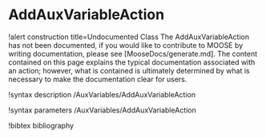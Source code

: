 <!-- MOOSE Documentation Stub: Remove this when content is added. -->

# AddAuxVariableAction

!alert construction title=Undocumented Class
The AddAuxVariableAction has not been documented, if you would like to contribute to MOOSE by writing
documentation, please see [MooseDocs/generate.md]. The content contained on this page explains the typical
documentation associated with an action; however, what is contained is ultimately determined by what
is necessary to make the documentation clear for users.

!syntax description /AuxVariables/AddAuxVariableAction

!syntax parameters /AuxVariables/AddAuxVariableAction

!bibtex bibliography
